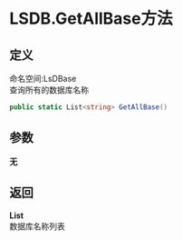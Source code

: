# LSDB.GetAllBase方法
## 定义
命名空间:LsDBase    
查询所有的数据库名称   
```C#
public static List<string> GetAllBase()
```
## 参数
**无**
## 返回
**List<string>**    
数据库名称列表
